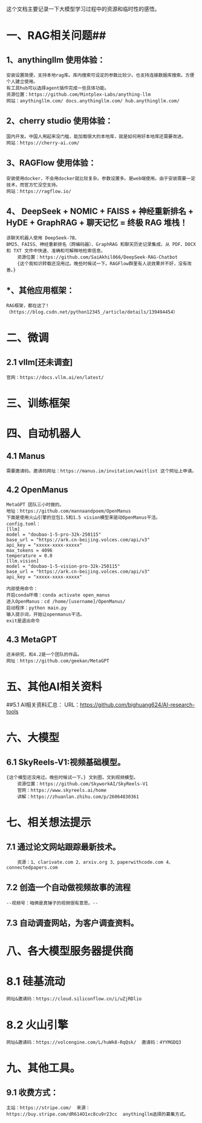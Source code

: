 这个文档主要记录一下大模型学习过程中的资源和临时性的感悟。

# 一、RAG相关问题##
## 1、anythingllm 使用体验：
    安装设置简便，支持本地rag库。库内搜索可设定的参数比较少。也支持连接数据库搜索。方便个人建立使用。
    有工具hub可以选择agent插件完成一些具体功能。  
    资源位置：https://github.com/Mintplex-Labs/anything-llm  
    网站：anythingllm.com/ docs.anythingllm.com/ hub.anythingllm.com/  

## 2、cherry studio 使用体验：
    国内开发。中国人用起来没门槛，能加载很大的本地库，就是如何用好本地库还需要改进。  
    网站：https://cherry-ai.com/  
    
## 3、RAGFlow 使用体验：
    安装使用docker，不会用docker就比较复杂。参数设置多。是web端使用。由于安装需要一定技术，而官方忙没空支持。  
    网站：https://ragflow.io/  
    
## 4、 DeepSeek + NOMIC + FAISS + 神经重新排名 + HyDE + GraphRAG + 聊天记忆 = 终极 RAG 堆栈！
    该聊天机器人使用 DeepSeek-7B、
    BM25、FAISS、神经重新排名（跨编码器）、GraphRAG 和聊天历史记录集成，从 PDF、DOCX和 TXT 文件中快速、准确和可解释地检索信息。  
        资源位置：https://github.com/SaiAkhil066/DeepSeek-RAG-Chatbot  
        {这个我知识转载还没用过。晚些时候试一下。RAGFlow群里有人说效果并不好，没有改善。}  
## *、其他应用框架：
    RAG框架，都在这了!（https://blog.csdn.net/python12345_/article/details/139494454）  

# 二、微调  
## 2.1 vllm[还未调查]
    官网：https://docs.vllm.ai/en/latest/
    
# 三、训练框架  
    
# 四、自动机器人  
## 4.1 Manus 
    需要邀请码。邀请码网址：https://manus.im/invitation/waitlist 这个网址上申请。
## 4.2 OpenManus
    MetaGPT 团队三小时做的。
    地址：https://github.com/mannaandpoem/OpenManus
    下面是使用火山引擎的豆包1.5和1.5 vision模型来驱动OpenManus干活。
    config.toml：
    [llm]
    model = "doubao-1-5-pro-32k-250115"
    base_url = "https://ark.cn-beijing.volces.com/api/v3"
    api_key = "xxxxx-xxxx-xxxxx"
    max_tokens = 4096
    temperature = 0.0
    [llm.vision]
    model = "doubao-1-5-vision-pro-32k-250115"
    base_url = "https://ark.cn-beijing.volces.com/api/v3"
    api_key = "xxxxx-xxxx-xxxxx"
    
    内部使用命令：
    开启conda环境：conda activate open_manus
    进入OpenManus：cd /home/[username]/OpenManus/
    启动程序：python main.py
    输入提示词，开始让openmanus干活。
    exit是退出命令
## 4.3 MetaGPT
    还未研究，和4.2是一个团队的作品。
    网址：https://github.com/geekan/MetaGPT
# 五、其他AI相关资料  
##5.1 AI相关资料汇总：
    URL：https://github.com/bighuang624/AI-research-tools

# 六、大模型
## 6.1 SkyReels-V1:视频基础模型。
    {这个模型还没用过。晚些时候试一下。} 文到图，文到视频模型。  
        资源位置：https://github.com/SkyworkAI/SkyReels-V1  
        官网：https://www.skyreels.ai/home  
        讲解：https://zhuanlan.zhihu.com/p/26064830361  
# 七、相关想法提示  
## 7.1 通过论文网站跟踪最新技术。  
        资源：1、clarivate.com 2、arxiv.org 3、paperwithcode.com 4、connectedpapers.com  
## 7.2 创造一个自动做视频故事的流程
    --视频号：咱俩是真锤子的视频很有意思。--
## 7.3 自动调查网站，为客户调查资料。

# 八、各大模型服务器提供商
# 8.1 硅基流动
    网址&邀请码：https://cloud.siliconflow.cn/i/uZjRDlio
# 8.2 火山引擎
    网址&邀请码：https://volcengine.com/L/huWk8-RqQsk/  邀请码：4YYMGDQ3
    
# 九、其他工具。
## 9.1 收费方式：
    主站：https://stripe.com/  来源：https://buy.stripe.com/dR614O1xc8cu9r23cc  anythingllm选择的募集方式。  
 
